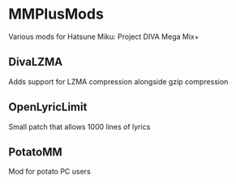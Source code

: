 # MMPlusMods
Various mods for Hatsune Miku: Project DIVA Mega Mix+

## DivaLZMA
Adds support for LZMA compression alongside gzip compression

## OpenLyricLimit
Small patch that allows 1000 lines of lyrics

## PotatoMM
Mod for potato PC users
